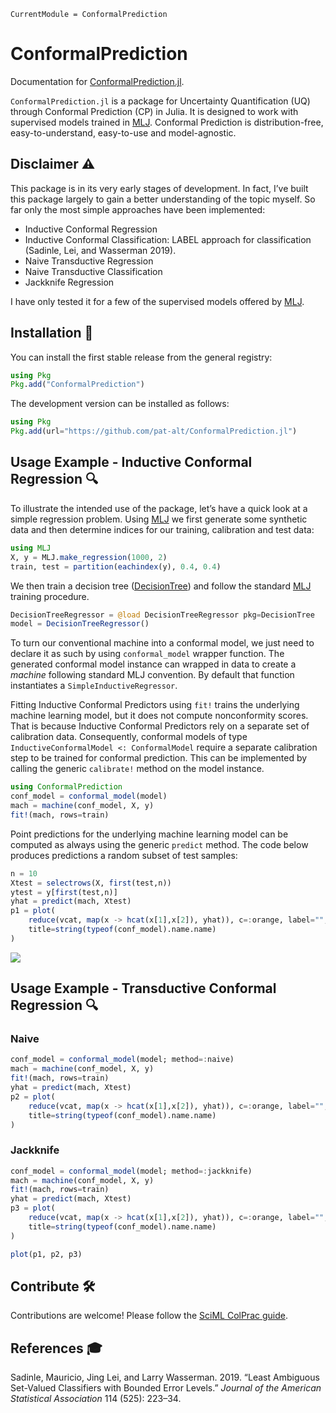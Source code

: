 
``` @meta
CurrentModule = ConformalPrediction
```

# ConformalPrediction

Documentation for [ConformalPrediction.jl](https://github.com/pat-alt/ConformalPrediction.jl).

`ConformalPrediction.jl` is a package for Uncertainty Quantification (UQ) through Conformal Prediction (CP) in Julia. It is designed to work with supervised models trained in [MLJ](https://alan-turing-institute.github.io/MLJ.jl/dev/). Conformal Prediction is distribution-free, easy-to-understand, easy-to-use and model-agnostic.

## Disclaimer ⚠️

This package is in its very early stages of development. In fact, I’ve built this package largely to gain a better understanding of the topic myself. So far only the most simple approaches have been implemented:

- Inductive Conformal Regression
- Inductive Conformal Classification: LABEL approach for classification (Sadinle, Lei, and Wasserman 2019).
- Naive Transductive Regression
- Naive Transductive Classification
- Jackknife Regression

I have only tested it for a few of the supervised models offered by [MLJ](https://alan-turing-institute.github.io/MLJ.jl/dev/).

## Installation 🚩

You can install the first stable release from the general registry:

``` julia
using Pkg
Pkg.add("ConformalPrediction")
```

The development version can be installed as follows:

``` julia
using Pkg
Pkg.add(url="https://github.com/pat-alt/ConformalPrediction.jl")
```

## Usage Example - Inductive Conformal Regression 🔍

To illustrate the intended use of the package, let’s have a quick look at a simple regression problem. Using [MLJ](https://alan-turing-institute.github.io/MLJ.jl/dev/) we first generate some synthetic data and then determine indices for our training, calibration and test data:

``` julia
using MLJ
X, y = MLJ.make_regression(1000, 2)
train, test = partition(eachindex(y), 0.4, 0.4)
```

We then train a decision tree ([DecisionTree](https://github.com/Evovest/DecisionTree.jl)) and follow the standard [MLJ](https://alan-turing-institute.github.io/MLJ.jl/dev/) training procedure.

``` julia
DecisionTreeRegressor = @load DecisionTreeRegressor pkg=DecisionTree
model = DecisionTreeRegressor() 
```

To turn our conventional machine into a conformal model, we just need to declare it as such by using `conformal_model` wrapper function. The generated conformal model instance can wrapped in data to create a *machine* following standard MLJ convention. By default that function instantiates a `SimpleInductiveRegressor`.

Fitting Inductive Conformal Predictors using `fit!` trains the underlying machine learning model, but it does not compute nonconformity scores. That is because Inductive Conformal Predictors rely on a separate set of calibration data. Consequently, conformal models of type `InductiveConformalModel <: ConformalModel` require a separate calibration step to be trained for conformal prediction. This can be implemented by calling the generic `calibrate!` method on the model instance.

``` julia
using ConformalPrediction
conf_model = conformal_model(model)
mach = machine(conf_model, X, y)
fit!(mach, rows=train)
```

Point predictions for the underlying machine learning model can be computed as always using the generic `predict` method. The code below produces predictions a random subset of test samples:

``` julia
n = 10
Xtest = selectrows(X, first(test,n))
ytest = y[first(test,n)]
yhat = predict(mach, Xtest)
p1 = plot(
    reduce(vcat, map(x -> hcat(x[1],x[2]), yhat)), c=:orange, label="", 
    title=string(typeof(conf_model).name.name)
)
```

![](index_files/figure-commonmark/cell-6-output-1.svg)

## Usage Example - Transductive Conformal Regression 🔍

### Naive

``` julia
conf_model = conformal_model(model; method=:naive)
mach = machine(conf_model, X, y)
fit!(mach, rows=train)
yhat = predict(mach, Xtest)
p2 = plot(
    reduce(vcat, map(x -> hcat(x[1],x[2]), yhat)), c=:orange, label="", 
    title=string(typeof(conf_model).name.name)
)
```

### Jackknife

``` julia
conf_model = conformal_model(model; method=:jackknife)
mach = machine(conf_model, X, y)
fit!(mach, rows=train)
yhat = predict(mach, Xtest)
p3 = plot(
    reduce(vcat, map(x -> hcat(x[1],x[2]), yhat)), c=:orange, label="", 
    title=string(typeof(conf_model).name.name)
)
```

``` julia
plot(p1, p2, p3)
```

## Contribute 🛠

Contributions are welcome! Please follow the [SciML ColPrac guide](https://github.com/SciML/ColPrac).

## References 🎓

Sadinle, Mauricio, Jing Lei, and Larry Wasserman. 2019. “Least Ambiguous Set-Valued Classifiers with Bounded Error Levels.” *Journal of the American Statistical Association* 114 (525): 223–34.
